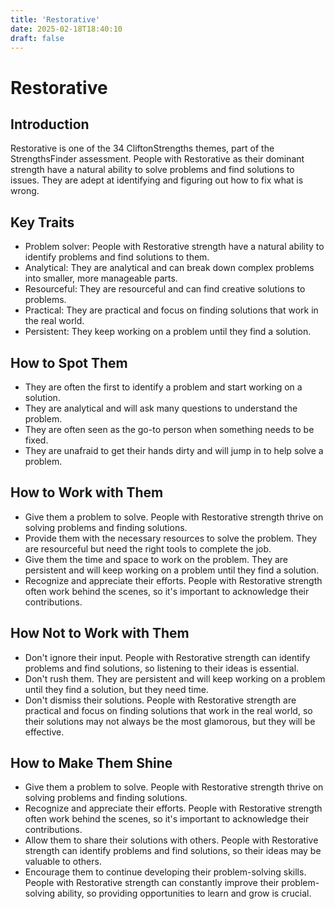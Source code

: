 ```yaml
---
title: 'Restorative'
date: 2025-02-18T18:40:10
draft: false
---
```


# Restorative

## Introduction

Restorative is one of the 34 CliftonStrengths themes, part of the StrengthsFinder assessment. People with Restorative as their dominant strength have a natural ability to solve problems and find solutions to issues. They are adept at identifying and figuring out how to fix what is wrong.

## Key Traits

- Problem solver: People with Restorative strength have a natural ability to identify problems and find solutions to them.
- Analytical: They are analytical and can break down complex problems into smaller, more manageable parts.
- Resourceful: They are resourceful and can find creative solutions to problems.
- Practical: They are practical and focus on finding solutions that work in the real world.
- Persistent: They keep working on a problem until they find a solution.

## How to Spot Them

- They are often the first to identify a problem and start working on a solution.
- They are analytical and will ask many questions to understand the problem.
- They are often seen as the go-to person when something needs to be fixed.
- They are unafraid to get their hands dirty and will jump in to help solve a problem.

## How to Work with Them

- Give them a problem to solve. People with Restorative strength thrive on solving problems and finding solutions.
- Provide them with the necessary resources to solve the problem. They are resourceful but need the right tools to complete the job.
- Give them the time and space to work on the problem. They are persistent and will keep working on a problem until they find a solution.
- Recognize and appreciate their efforts. People with Restorative strength often work behind the scenes, so it's important to acknowledge their contributions.

## How Not to Work with Them

- Don't ignore their input. People with Restorative strength can identify problems and find solutions, so listening to their ideas is essential.
- Don't rush them. They are persistent and will keep working on a problem until they find a solution, but they need time.
- Don't dismiss their solutions. People with Restorative strength are practical and focus on finding solutions that work in the real world, so their solutions may not always be the most glamorous, but they will be effective.

## How to Make Them Shine

- Give them a problem to solve. People with Restorative strength thrive on solving problems and finding solutions.
- Recognize and appreciate their efforts. People with Restorative strength often work behind the scenes, so it's important to acknowledge their contributions.
- Allow them to share their solutions with others. People with Restorative strength can identify problems and find solutions, so their ideas may be valuable to others.
- Encourage them to continue developing their problem-solving skills. People with Restorative strength can constantly improve their problem-solving ability, so providing opportunities to learn and grow is crucial.
